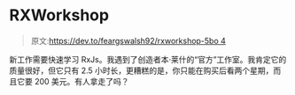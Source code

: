 # RXWorkshop

> 原文:[https://dev.to/feargswalsh92/rxworkshop-5bo 4](https://dev.to/feargswalsh92/rxworkshop--5bo4)

新工作需要快速学习 RxJs。我遇到了创造者本·莱什的“官方”工作室。我肯定它的质量很好，但它只有 2.5 小时长，更糟糕的是，你只能在购买后看两个星期，而且它要 200 美元。有人拿走了吗？